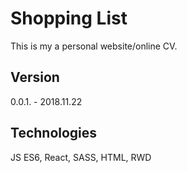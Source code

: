 # Shopping List
This is my a personal website/online CV.

## Version
0.0.1. - 2018.11.22

## Technologies
JS ES6, React, SASS, HTML, RWD
